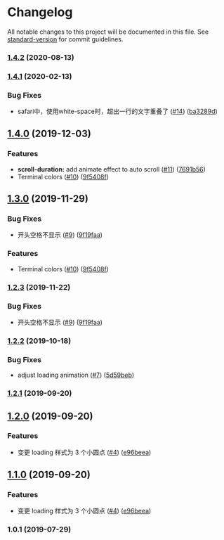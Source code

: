 # Changelog

All notable changes to this project will be documented in this file. See [standard-version](https://github.com/conventional-changelog/standard-version) for commit guidelines.

### [1.4.2](https://github.com/FEMessage/log-viewer/compare/v1.4.1...v1.4.2) (2020-08-13)



### [1.4.1](https://github.com/FEMessage/log-viewer/compare/v1.4.0...v1.4.1) (2020-02-13)


### Bug Fixes

* safari中，使用white-space时，超出一行的文字重叠了 ([#14](https://github.com/FEMessage/log-viewer/issues/14)) ([ba3289d](https://github.com/FEMessage/log-viewer/commit/ba3289d))



## [1.4.0](https://github.com/FEMessage/log-viewer/compare/v1.3.0...v1.4.0) (2019-12-03)


### Features

* **scroll-duration:** add animate effect to auto scroll ([#11](https://github.com/FEMessage/log-viewer/issues/11)) ([7691b56](https://github.com/FEMessage/log-viewer/commit/7691b56))
* Terminal colors ([#10](https://github.com/FEMessage/log-viewer/issues/10)) ([9f5408f](https://github.com/FEMessage/log-viewer/commit/9f5408f))



## [1.3.0](https://github.com/FEMessage/log-viewer/compare/v1.2.3...v1.3.0) (2019-11-29)


### Bug Fixes

* 开头空格不显示 ([#9](https://github.com/FEMessage/log-viewer/issues/9)) ([9f19faa](https://github.com/FEMessage/log-viewer/commit/9f19faa))


### Features

* Terminal colors ([#10](https://github.com/FEMessage/log-viewer/issues/10)) ([9f5408f](https://github.com/FEMessage/log-viewer/commit/9f5408f))



### [1.2.3](https://github.com/FEMessage/log-viewer/compare/v1.2.2...v1.2.3) (2019-11-22)


### Bug Fixes

* 开头空格不显示 ([#9](https://github.com/FEMessage/log-viewer/issues/9)) ([9f19faa](https://github.com/FEMessage/log-viewer/commit/9f19faa))



### [1.2.2](https://github.com/FEMessage/log-viewer/compare/v1.2.1...v1.2.2) (2019-10-18)


### Bug Fixes

* adjust loading animation ([#7](https://github.com/FEMessage/log-viewer/issues/7)) ([5d59beb](https://github.com/FEMessage/log-viewer/commit/5d59beb))



### [1.2.1](https://github.com/FEMessage/log-viewer/compare/v1.2.0...v1.2.1) (2019-09-20)



## [1.2.0](https://github.com/FEMessage/log-viewer/compare/v1.1.0...v1.2.0) (2019-09-20)


### Features

* 变更 loading 样式为 3 个小圆点 ([#4](https://github.com/FEMessage/log-viewer/issues/4)) ([e96beea](https://github.com/FEMessage/log-viewer/commit/e96beea))



## [1.1.0](https://github.com/FEMessage/log-viewer/compare/v1.0.1...v1.1.0) (2019-09-20)


### Features

* 变更 loading 样式为 3 个小圆点 ([#4](https://github.com/FEMessage/log-viewer/issues/4)) ([e96beea](https://github.com/FEMessage/log-viewer/commit/e96beea))



### 1.0.1 (2019-07-29)
